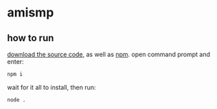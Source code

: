 # amismp

## how to run
[download the source code](https://github.com/ty-schnoor/amismp/archive/master.zip), as well as [npm](https://www.npmjs.com/). open command prompt and enter:
```cmd
npm i
```
wait for it all to install, then run:
```cmd
node .
```
